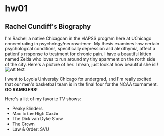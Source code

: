 # hw01

Rachel Cundiff's Biography
--------------------------

I'm Rachel, a native Chicagoan in the MAPSS program here at UChicago concentrating in psychology/neuroscience. My thesis examines how certain psychological conditions, specifically depression and alexithymia, affect a patient's response to treatment for chronic pain. I have a beautiful kitten named Zelda who loves to run around my tiny apartment on the north side of the city. Here's a picture of her. I mean, just look at how beautiful she is!! ![Alt text](/path/to/Zelda4.jpg)

I went to Loyola University Chicago for undergrad, and I'm really excited that our men's basketball team is in the final four for the NCAA tournament. **GO RAMBLERS!**

Here's a list of my favorite TV shows:

+ Peaky Blinders
+ Man in the High Castle
+ The Dick van Dyke Show
+ The Crown
+ Law & Order: SVU
